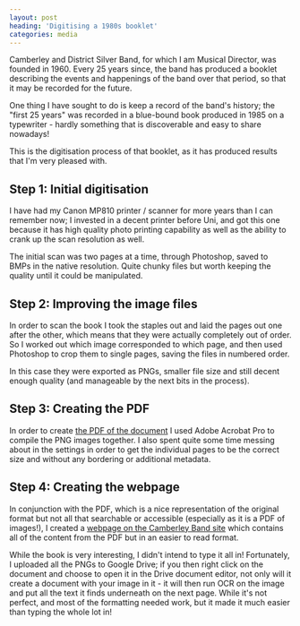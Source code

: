 ```yaml
---
layout: post
heading: 'Digitising a 1980s booklet'
categories: media
---
```


Camberley and District Silver Band, for which I am Musical Director, was founded in 1960. Every 25 years since, the band has produced a booklet describing the events and happenings of the band over that period, so that it may be recorded for the future.

One thing I have sought to do is keep a record of the band's history; the "first 25 years" was recorded in a blue-bound book produced in 1985 on a typewriter - hardly something that is discoverable and easy to share nowadays!

This is the digitisation process of that booklet, as it has produced results that I'm very pleased with.

## Step 1: Initial digitisation

I have had my Canon MP810 printer / scanner for more years than I can remember now; I invested in a decent printer before Uni, and got this one because it has high quality photo printing capability as well as the ability to crank up the scan resolution as well.

The initial scan was two pages at a time, through Photoshop, saved to BMPs in the native resolution. Quite chunky files but worth keeping the quality until it could be manipulated.

## Step 2: Improving the image files

In order to scan the book I took the staples out and laid the pages out one after the other, which means that they were actually completely out of order. So I worked out which image corresponded to which page, and then used Photoshop to crop them to single pages, saving the files in numbered order.

In this case they were exported as PNGs, smaller file size and still decent enough quality (and manageable by the next bits in the process).

## Step 3: Creating the PDF

In order to create [the PDF of the document](http://camberleyband.org.uk/wp-content/uploads/2016/12/Camberley-and-District-Silver-Band-1960-1985.pdf) I used Adobe Acrobat Pro to compile the PNG images together. I also spent quite some time messing about in the settings in order to get the individual pages to be the correct size and without any bordering or additional metadata.

## Step 4: Creating the webpage

In conjunction with the PDF, which is a nice representation of the original format but not all that searchable or accessible (especially as it is a PDF of images!), I created a [webpage on the Camberley Band site](http://camberleyband.org.uk/about-the-band/history/1960-1985/) which contains all of the content from the PDF but in an easier to read format.

While the book is very interesting, I didn't intend to type it all in! Fortunately, I uploaded all the PNGs to Google Drive; if you then right click on the document and choose to open it in the Drive document editor, not only will it create a document with your image in it - it will then run OCR on the image and put all the text it finds underneath on the next page. While it's not perfect, and most of the formatting needed work, but it made it much easier than typing the whole lot in!